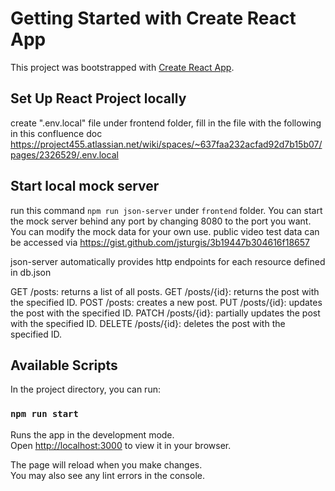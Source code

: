 # Getting Started with Create React App

This project was bootstrapped with [Create React App](https://github.com/facebook/create-react-app).

## Set Up React Project locally

create ".env.local" file under frontend folder, fill in the file with the following in this confluence doc https://project455.atlassian.net/wiki/spaces/~637faa232acfad92d7b15b07/pages/2326529/.env.local

## Start local mock server

run this command `npm run json-server` under `frontend` folder. You can start the mock server behind any port by changing 8080 to the port you want.
You can modify the mock data for your own use.
public video test data can be accessed via https://gist.github.com/jsturgis/3b19447b304616f18657

json-server automatically provides http endpoints for each resource defined in db.json

GET /posts: returns a list of all posts.
GET /posts/{id}: returns the post with the specified ID.
POST /posts: creates a new post.
PUT /posts/{id}: updates the post with the specified ID.
PATCH /posts/{id}: partially updates the post with the specified ID.
DELETE /posts/{id}: deletes the post with the specified ID.

## Available Scripts

In the project directory, you can run:

### `npm run start`

Runs the app in the development mode.\
Open [http://localhost:3000](http://localhost:3000) to view it in your browser.

The page will reload when you make changes.\
You may also see any lint errors in the console.
